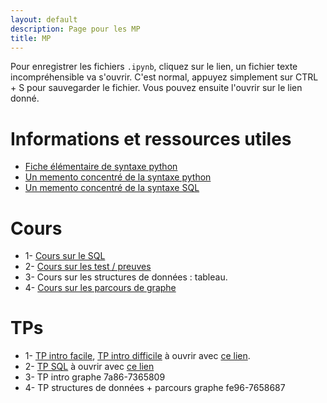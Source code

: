 ```yaml
---
layout: default
description: Page pour les MP 
title: MP
---
```


Pour enregistrer les fichiers `.ipynb`, cliquez sur le lien, un fichier texte incompréhensible va s'ouvrir. C'est normal, appuyez simplement sur CTRL + S pour sauvegarder le fichier. 
Vous pouvez ensuite l'ouvrir sur le lien donné.


# Informations et ressources utiles
- [Fiche élémentaire de syntaxe python](https://notebook.basthon.fr/?from=https://raw.githubusercontent.com/tpprepa/tpprepa.github.io/main/Fiches/fiche_python.ipynb)
- [Un memento concentré de la syntaxe python](Fiches/MementoPT.pdf)
- [Un memento concentré de la syntaxe SQL](Fiches/MementoSQL.pdf)

# Cours

+ 1- [Cours sur le SQL](Cours/mp_1_sql.pdf)
+ 2- [Cours sur les test / preuves](Cours/mp_2_test.pdf)
+ 3- Cours sur les structures de données : tableau.
+ 4- [Cours sur les parcours de graphe](https://github.com/Lamakaio/enseig/raw/main/ITC/S3/parcours_graphes/cours.pdf)

# TPs

+ 1- [TP intro facile](TPs/mp_1_motifs.ipynb), [TP intro difficile](TPs/mp_1_percol.ipynb) à ouvrir avec [ce lien](https://notebook.basthon.fr/?kernel=python&module=https://raw.githubusercontent.com/tpprepa/tpprepa.github.io/main/TPs/annexe/tp0.py).
+ 2- [TP SQL](TPs/mp_2_sql.ipynb) à ouvrir avec [ce lien](https://notebook.basthon.fr/?kernel=sql&module=https://raw.githubusercontent.com/Lamakaio/enseig/refs/heads/main/ITC/S3/sql/TP2/EnseignementSup.db)
+ 3- TP intro graphe 7a86-7365809
+ 4- TP structures de données + parcours graphe fe96-7658687